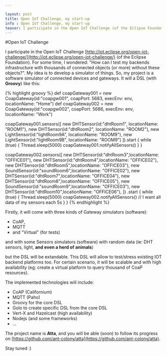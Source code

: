 ```yaml
---

layout: post
title: Open IoT Challenge, my start-up
info : Open IoT Challenge, my start-up
teaser: I participate in the Open IoT Challenge (of the Eclipse Foundation). For some time, I wondered: "How can I test my backends infrastructure with thousands of connected objects (or more) without these objects?".
---
```


#Open IoT Challenge

I participate in the Open IoT Challenge [http://iot.eclipse.org/open-iot-challenge/](http://iot.eclipse.org/open-iot-challenge/) (of the Eclipse Foundation). For some time, I wondered: "How can I test my backends infrastructure with thousands of connected objects (or more) without these objects?". My idea is to develop a simulator of things. So, my project is a software simulator of connected devices and gateways. It will a DSL (with **Groovy**) like this:

{% highlight groovy %}
def coapGateway001 = new CoapGateway(id:"coapgw001", coapPort: 5683, execEnv: env, locationName: "Home")
def coapGateway002 = new CoapGateway(id:"coapgw002", coapPort: 5686, execEnv: env, locationName: "Work")

coapGateway001.sensors([
        new DHTSensor(id:"dhtRoom1", locationName: "ROOM1"),
        new DHTSensor(id:"dhtRoom2", locationName: "ROOM2"),
        new LightSensor(id:"lightRoom9A", locationName: "ROOM9"),
        new LightSensor(id:"lightRoom9B", locationName: "ROOM9")
]).start {
    while (true) {
        Thread.sleep(5000)
        coapGateway001.notifyAllSensors()
    }
}

coapGateway002.sensors([
        new DHTSensor(id:"dhtRoom3",locationName: "OFFICE01"),
        new DHTSensor(id:"dhtRoom4",locationName: "OFFICE02"),
        new DHTSensor(id:"dhtRoom5",locationName: "OFFICE03"),
        new SoundSensor(id:"soundRoom6",locationName: "OFFICE02"),
        new DHTSensor(id:"dhtRoom7",locationName: "OFFICE04"),
        new DHTSensor(id:"dhtRoom8",locationName: "OFFICE05"),
        new SoundSensor(id:"soundRoom9",locationName: "OFFICE03"),
        new DHTSensor(id:"dhtRoom10",locationName: "OFFICE06"),
])
.start {
    while (true) {
        Thread.sleep(5000)
        coapGateway002.notifyAllSensors() // I want all data of my sensors each 5s
    }
}
{% endhighlight %}

Firstly, it will come with three kinds of Gateway simulators (software): 

- CoAP, 
- MQTT 
- and "Virtual" (for tests) 

and with some Sensors simulators (software) with random data (ie: DHT sensors, light, **and even a herd of animals**)

but the DSL will be extandable. This DSL will allow to test/stress existing IOT backend platforms too. For certain scenario, it will be scalable and with high availability (eg: create a virtual platform to query thousand of CoaP resources).

The implemented technologies will include:

- CoAP (Californium)
- MQTT (Paho)
- Groovy for the core DSL
- Golo to create specific DSL from the core DSL
- Vert-X and Hazelcast (high availability)
- Nodejs (and some frameworks)
- ...

The project name is **Atta**, and you will be able (soon) to follow its progress on [https://github.com/ant-colony/atta](https://github.com/ant-colony/atta).

Stay tuned :)

